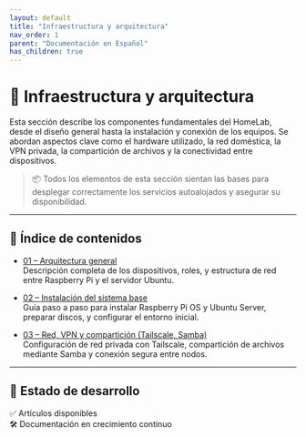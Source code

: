```yaml
---
layout: default
title: "Infraestructura y arquitectura"
nav_order: 1
parent: "Documentación en Español"
has_children: true
---
```


# 🧱 Infraestructura y arquitectura

Esta sección describe los componentes fundamentales del HomeLab, desde el diseño general hasta la instalación y conexión de los equipos. Se abordan aspectos clave como el hardware utilizado, la red doméstica, la VPN privada, la compartición de archivos y la conectividad entre dispositivos.

> 📦 Todos los elementos de esta sección sientan las bases para desplegar correctamente los servicios autoalojados y asegurar su disponibilidad.

---

## 📑 Índice de contenidos

- [01 – Arquitectura general](01-arquitectura-general.md)  
  Descripción completa de los dispositivos, roles, y estructura de red entre Raspberry Pi y el servidor Ubuntu.

- [02 – Instalación del sistema base](02-instalacion-y-sistema/index.md)  
  Guía paso a paso para instalar Raspberry Pi OS y Ubuntu Server, preparar discos, y configurar el entorno inicial.

- [03 – Red, VPN y compartición (Tailscale, Samba)](03-red-vpn-samba/index.md)  
  Configuración de red privada con Tailscale, compartición de archivos mediante Samba y conexión segura entre nodos.

---

## 🔧 Estado de desarrollo

✅ Artículos disponibles  
🛠️ Documentación en crecimiento continuo  

